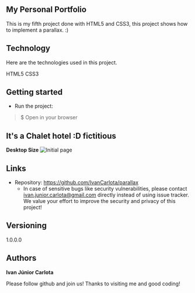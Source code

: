 ## My Personal Portfolio
This is my fifth project done with HTML5 and CSS3, this project shows how to implement a parallax. :)

## Technology 

Here are the technologies used in this project.

HTML5
CSS3

## Getting started

* Run the project:
>    $ Open in your browser
 ##  It's a Chalet hotel :D fictitious

**Desktop Size**
![Initial page](https://github.com/IvanCarlota/parallax/blob/master/imagens/public/readme/1.png)


## Links

  - Repository: https://github.com/IvanCarlota/parallax
    - In case of sensitive bugs like security vulnerabilities, please contact
      ivan.junior.carlota@gmail.com directly instead of using issue tracker. We value your effort
      to improve the security and privacy of this project!

  ## Versioning

  1.0.0.0

  ## Authors

  **Ivan Júnior Carlota** 

  Please follow github and join us!
  Thanks to visiting me and good coding!